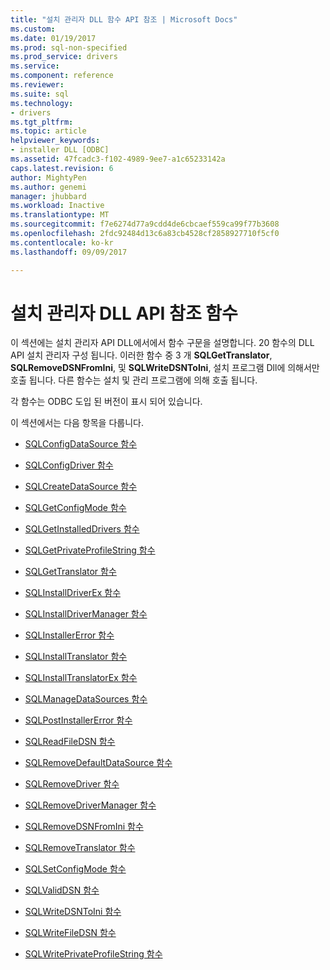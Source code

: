 ```yaml
---
title: "설치 관리자 DLL 함수 API 참조 | Microsoft Docs"
ms.custom: 
ms.date: 01/19/2017
ms.prod: sql-non-specified
ms.prod_service: drivers
ms.service: 
ms.component: reference
ms.reviewer: 
ms.suite: sql
ms.technology:
- drivers
ms.tgt_pltfrm: 
ms.topic: article
helpviewer_keywords:
- installer DLL [ODBC]
ms.assetid: 47fcadc3-f102-4989-9ee7-a1c65233142a
caps.latest.revision: 6
author: MightyPen
ms.author: genemi
manager: jhubbard
ms.workload: Inactive
ms.translationtype: MT
ms.sourcegitcommit: f7e6274d77a9cdd4de6cbcaef559ca99f77b3608
ms.openlocfilehash: 2fdc92484d13c6a83cb4528cf2858927710f5cf0
ms.contentlocale: ko-kr
ms.lasthandoff: 09/09/2017

---
```

# <a name="installer-dll-api-reference-function"></a>설치 관리자 DLL API 참조 함수
이 섹션에는 설치 관리자 API DLL에서에서 함수 구문을 설명합니다. 20 함수의 DLL API 설치 관리자 구성 됩니다. 이러한 함수 중 3 개 **SQLGetTranslator**, **SQLRemoveDSNFromIni**, 및 **SQLWriteDSNToIni**, 설치 프로그램 Dll에 의해서만 호출 됩니다. 다른 함수는 설치 및 관리 프로그램에 의해 호출 됩니다.  
  
 각 함수는 ODBC 도입 된 버전이 표시 되어 있습니다.  
  
 이 섹션에서는 다음 항목을 다룹니다.  
  
-   [SQLConfigDataSource 함수](../../../odbc/reference/syntax/sqlconfigdatasource-function.md)  
  
-   [SQLConfigDriver 함수](../../../odbc/reference/syntax/sqlconfigdriver-function.md)  
  
-   [SQLCreateDataSource 함수](../../../odbc/reference/syntax/sqlcreatedatasource-function.md)  
  
-   [SQLGetConfigMode 함수](../../../odbc/reference/syntax/sqlgetconfigmode-function.md)  
  
-   [SQLGetInstalledDrivers 함수](../../../odbc/reference/syntax/sqlgetinstalleddrivers-function.md)  
  
-   [SQLGetPrivateProfileString 함수](../../../odbc/reference/syntax/sqlgetprivateprofilestring-function.md)  
  
-   [SQLGetTranslator 함수](../../../odbc/reference/syntax/sqlgettranslator-function.md)  
  
-   [SQLInstallDriverEx 함수](../../../odbc/reference/syntax/sqlinstalldriverex-function.md)  
  
-   [SQLInstallDriverManager 함수](../../../odbc/reference/syntax/sqlinstalldrivermanager-function.md)  
  
-   [SQLInstallerError 함수](../../../odbc/reference/syntax/sqlinstallererror-function.md)  
  
-   [SQLInstallTranslator 함수](../../../odbc/reference/syntax/sqlinstalltranslator-function.md)  
  
-   [SQLInstallTranslatorEx 함수](../../../odbc/reference/syntax/sqlinstalltranslatorex-function.md)  
  
-   [SQLManageDataSources 함수](../../../odbc/reference/syntax/sqlmanagedatasources.md)  
  
-   [SQLPostInstallerError 함수](../../../odbc/reference/syntax/sqlpostinstallererror-function.md)  
  
-   [SQLReadFileDSN 함수](../../../odbc/reference/syntax/sqlreadfiledsn-function.md)  
  
-   [SQLRemoveDefaultDataSource 함수](../../../odbc/reference/syntax/sqlremovedefaultdatasource-function.md)  
  
-   [SQLRemoveDriver 함수](../../../odbc/reference/syntax/sqlremovedriver-function.md)  
  
-   [SQLRemoveDriverManager 함수](../../../odbc/reference/syntax/sqlremovedrivermanager-function.md)  
  
-   [SQLRemoveDSNFromIni 함수](../../../odbc/reference/syntax/sqlremovedsnfromini-function.md)  
  
-   [SQLRemoveTranslator 함수](../../../odbc/reference/syntax/sqlremovetranslator-function.md)  
  
-   [SQLSetConfigMode 함수](../../../odbc/reference/syntax/sqlsetconfigmode-function.md)  
  
-   [SQLValidDSN 함수](../../../odbc/reference/syntax/sqlvaliddsn-function.md)  
  
-   [SQLWriteDSNToIni 함수](../../../odbc/reference/syntax/sqlwritedsntoini-function.md)  
  
-   [SQLWriteFileDSN 함수](../../../odbc/reference/syntax/sqlwritefiledsn-function.md)  
  
-   [SQLWritePrivateProfileString 함수](../../../odbc/reference/syntax/sqlwriteprivateprofilestring-function.md)

